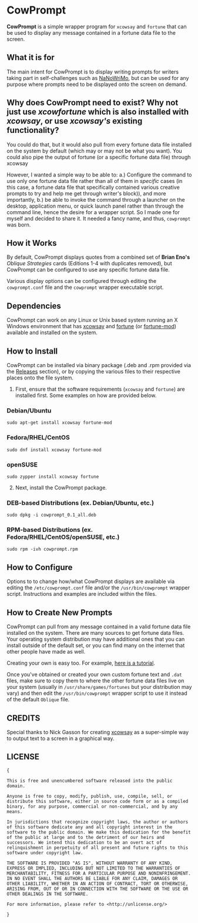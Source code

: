 # CowPrompt
**CowPrompt** is a simple wrapper program for `xcowsay` and `fortune` that can be used to display any message contained in a fortune data file to the screen.

## What it is for
The main intent for CowPrompt is to display writing prompts for writers taking part in self-challenges such as [NaNoWriMo](https://nanowrimo.org), but can be used for any purpose where prompts need to be displayed onto the screen on demand.

## Why does CowPrompt need to exist? Why not just use *xcowfortune* which is also installed with *xcowsay*, or use *xcowsay's* existing functionality?
You could do that, but it would also pull from every fortune data file installed on the system by default (which may or may not be what you want). You could also pipe the output of fortune (or a specific fortune data file) through xcowsay

However, I wanted a simple way to be able to: a.) Configure the command to use only one fortune data file rather than all of them in *specific* cases (in this case, a fortune data file that specifically contained various creative prompts to try and help me get through writer's block)), and more importantly, b.) be able to invoke the command through a launcher on the desktop, application menu, or quick launch panel rather than through the command line, hence the desire for a wrapper script. So I made one for myself and decided to share it. It needed a fancy name, and thus, `cowprompt` was born.

## How it Works
By default, CowPrompt displays quotes from a combined set of **Brian Eno's** *Oblique Strategies* cards (Editions 1-4 with duplicates removed), but CowPrompt can be configured to use any specific fortune data file.

Various display options can be configured through editing the `cowprompt.conf` file and the `cowprompt` wrapper executable script.

## Dependencies
CowPrompt can work on any Linux or Unix based system running an X Windows environment that has [xcowsay](https://github.com/nickg/xcowsay) and [fortune](https://en.wikipedia.org/wiki/Fortune_(Unix)) (or [fortune-mod](https://github.com/shlomif/fortune-mod)) available and installed on the system.

## How to Install
CowPrompt can be installed via binary package (.deb and .rpm provided via the [Releases](https://github.com/rtiangha/CowPrompt/Releases) section), or by copying the various files to their respective places onto the file system.

1. First, ensure that the software requirements (`xcowsay` and `fortune`) are installed first. Some examples on how are provided below.

### Debian/Ubuntu
`sudo apt-get install xcowsay fortune-mod`

### Fedora/RHEL/CentOS
`sudo dnf install xcowsay fortune-mod`

### openSUSE
`sudo zypper install xcowsay fortune`

2. Next, install the CowPrompt package.

### DEB-based Distributions (ex. Debian/Ubuntu, etc.)
`sudo dpkg -i cowprompt_0.1_all.deb`

### RPM-based Distributions (ex. Fedora/RHEL/CentOS/openSUSE, etc.)
`sudo rpm -ivh cowprompt.rpm`

## How to Configure
Options to to change how/what CowPrompt displays are available via editing the `/etc/cowprompt.conf` file and/or the `/usr/bin/cowprompt` wrapper script. Instructions and examples are included within the files.

## How to Create New Prompts
CowPrompt can pull from any message contained in a valid fortune data file installed on the system. There are many sources to get fortune data files. Your operating system distribution may have additional ones that you can install outside of the default set, or you can find many on the internet that other people have made as well.

Creating your own is easy too. For example, [here is a tutorial](http://bradthemad.org/tech/notes/fortune_makefile.php).

Once you've obtained or created your own custom fortune text and `.dat` files, make sure to copy them to where the other fortune data files live on your system (usually in `/usr/share/games/fortunes` but your distribution may vary) and then edit the `/usr/bin/cowprompt` wrapper script to use it instead of the default `Oblique` file.

## CREDITS
Special thanks to Nick Gasson for creating [xcowsay](http://www.doof.me.uk/xcowsay) as a super-simple way to output text to a screen in a graphical way.

## LICENSE

```
{

This is free and unencumbered software released into the public domain.

Anyone is free to copy, modify, publish, use, compile, sell, or
distribute this software, either in source code form or as a compiled
binary, for any purpose, commercial or non-commercial, and by any
means.

In jurisdictions that recognize copyright laws, the author or authors
of this software dedicate any and all copyright interest in the
software to the public domain. We make this dedication for the benefit
of the public at large and to the detriment of our heirs and
successors. We intend this dedication to be an overt act of
relinquishment in perpetuity of all present and future rights to this
software under copyright law.

THE SOFTWARE IS PROVIDED "AS IS", WITHOUT WARRANTY OF ANY KIND,
EXPRESS OR IMPLIED, INCLUDING BUT NOT LIMITED TO THE WARRANTIES OF
MERCHANTABILITY, FITNESS FOR A PARTICULAR PURPOSE AND NONINFRINGEMENT.
IN NO EVENT SHALL THE AUTHORS BE LIABLE FOR ANY CLAIM, DAMAGES OR
OTHER LIABILITY, WHETHER IN AN ACTION OF CONTRACT, TORT OR OTHERWISE,
ARISING FROM, OUT OF OR IN CONNECTION WITH THE SOFTWARE OR THE USE OR
OTHER DEALINGS IN THE SOFTWARE.

For more information, please refer to <http://unlicense.org/> 

}
```

